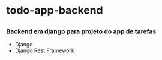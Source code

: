 # todo-app-backend

##
### Backend em django para projeto do app de tarefas
- Django
- Django Rest Framework